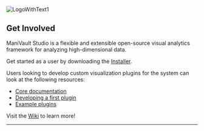 ![LogoWithText1](https://github.com/ManiVaultStudio/PublicWiki/assets/2978176/1944cb67-c8c1-4464-9178-aa8c4bb61c48)

## Get Involved

ManiVault Studio is a flexible and extensible open-source visual analytics framework for analyzing high-dimensional data. 

Get started as a user by downloading the [Installer](https://github.com/ManiVaultStudio/Installer/releases/download/offline_vis_2023/ManiVault_vis_2023_offline.exe).

Users looking to develop custom visualization plugins for the system can look at the following resources:

* [Core documentation](https://github.com/ManiVaultStudio/PublicWiki/wiki)
* [Developing a first plugin](https://github.com/ManiVaultStudio/PublicWiki/wiki/Writing-your-first-Plugin)
* [Example plugins](https://github.com/ManiVaultStudio/ExamplePlugins)

Visit the [Wiki](https://github.com/ManiVaultStudio/PublicWiki) to learn more!

----
